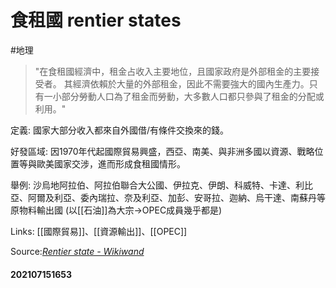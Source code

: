 # 食租國 rentier states
#地理
 > "在食租國經濟中，租金占收入主要地位，且國家政府是外部租金的主要接受者。
其經濟依賴於大量的外部租金，因此不需要強大的國內生產力。只有一小部分勞動人口為了租金而勞動，大多數人口都只參與了租金的分配或利用。"

定義: 國家大部分收入都來自外國借/有條件交換來的錢。

好發區域: 因1970年代起國際貿易興盛，西亞、南美、與非洲多國以資源、戰略位置等與歐美國家交涉，進而形成食租國情形。

舉例: 沙烏地阿拉伯、阿拉伯聯合大公國、伊拉克、伊朗、科威特、卡達、利比亞、阿爾及利亞、委內瑞拉、奈及利亞、加彭、安哥拉、迦納、烏干達、南蘇丹等原物料輸出國 (以[[石油]]為大宗→OPEC成員幾乎都是)

Links: [[國際貿易]]、[[資源輸出]]、[[OPEC]]

Source:*[Rentier state - Wikiwand](https://www.wikiwand.com/en/Rentier_state)*

#### 202107151653
